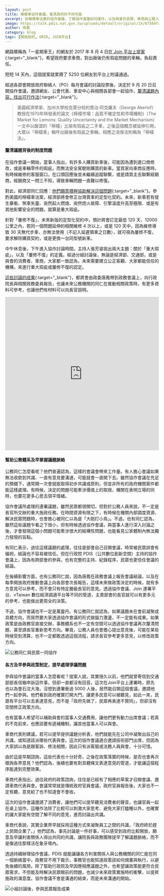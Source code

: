 ```yaml
---
layout: post
title: 檸檬車協作會議，看見政府的不同可能
excerpt: 從檸檬車法案的協作會議，了解協作會議如何運作，以及與會的民眾、車商與公務人員如何看待。
image: https://talk.pdis.nat.gov.tw/uploads/default/original/1X/67564faee7f553b55806e03f6fb9c58f12522875.JPG
author: 雨蒼
category: blog
tags: [開放政府, ORID, JOIN平台]
---
```


網路暱稱為「一星期車王」的網友於 2017 年 8 月 4 日[在 Join 平台上提案](https://join.gov.tw/idea/detail/85924fe2-a1b4-4cca-b5fd-3d29ed9ae34e){:target="_blank"}，希望政府要求車商，對出廠後仍有瑕疵問題的車輛，負起責任。

短短 14 天內，這個提案就累積了 5250 位網友到平台上附議通過。

經過各部會開放政府聯絡人（PO）每月會議的討論投票後，決定於 9 月 20 日召開協作會議，邀請網友、公會代表、車安中心與相關各部會一起協作，[釐清議題內容、找出可行作法](https://issuu.com/pdis.tw/docs/2017_09_01___________________/18){:target="_blank"}。

> 美國經濟學家、加州大學柏克萊分校的喬治·阿克羅夫（George Akerlof）教授在1970年時發表的論文《檸檬市場：品質不確定性和市場機制》（The Market for Lemons: Quality Uncertainty and the Market Mechanism）一文中以酸澀的「檸檬」比喻有瑕疵之二手車，之後這個概念被延伸引用，大眾以「檸檬車」稱呼出廠後有瑕疵之車輛，相應之消保法則稱為「檸檬法」。

#### 釐清議題背後的制度問題

在協作會議一開始，當事人指出，有許多人購買新車後，可能因為遭到進口商修改，或是車輛零件的瑕疵，而無法安全駕駛剛購買的新車。當買家向車商反應時，有時候維修的客服窗口，在口頭回應後並未繼續追蹤聯繫，或是請買主去聯繫經銷商，經銷商又一問三不知，導致車輛問題一直難以修復。

對此，經濟部同仁回應：[他們願意積極協助解決這個問題](https://issuu.com/pdis.tw/stacks/8f615ec9e21349e0a77d343326dc189a){:target="_blank"}。參酌美國的檸檬車法案，經濟部將會修正台灣賣車的定型化契約。未來，新車若有發生暴衝、煞車失靈、突然起火燃燒、突然熄火故障、引擎溫度升高至極限、或是有其他影響安全的問題，就算是重大瑕疵。

針對「屢修不復」，未來新版的定型化契約中，預計將會訂定最低 120 天、12000 公里之內，若同一個問題延伸的相關維修 4 次以上，或是 120 天中，因為維修導致 30 天無代步車、亦無法使用（不記入延遲領車之日數），就可視為屢修不復，要求解除購買契約，或是更換一台同型號新車。

中午休息後，下午進入協作討論時間。主持人張芳睿挑出兩大主題：關於「重大瑕疵」，以及「屢修不復」的定義。經過分組討論後，無論是經濟部、交通部，或是與會的消費者、車商，大家都一致認為，未來需要建立公正客觀、大家都能信任的機構，來進行重大瑕疵或屢修不復的認定。

[這些討論的成果](https://realtimeboard.com/app/board/o9J_k0NDNX4=/){:target="_blank"}，都將會由政委唐鳳帶到政務會議上，向行政院長與相關政務委員報告，也讓未來公務機關的同仁在推動相關政策時，有更多資料可參考，也讓他們有材料可以向長官說明。

<iframe width="100%" height="500" src="https://realtimeboard.com/app/embed/o9J_k0NDNX4=/?&pres=1" frameborder="0" scrolling="no" allowfullscreen></iframe>

#### 幫助公務體系及早掌握議題脈絡

公務同仁怎麼看呢？他們普遍認為，這樣的會議會帶來工作量。有人擔心會議如果無法收歛到共識、一直有意見要溝通，可能就會一直開下去。雖然協作會議在充足的預備下，通常開一次會就能取得初步共識或原則，但並非所有的政府機關案件都能這樣處理。有時候，決定的問題可能牽涉價值上的取捨，機關在表明立場的同時，也要花更多心思去弭平情緒。

協作會議所處理的連署議題，雖然民眾都很關切，但對於公務人員來說，不一定是長官所交辦的重大施政任務。在時間資源有限之下，有時候在機關內部調度資源、解決民眾問題時，也會擔心被同仁以為是「大砲打小鳥」。不過，也有同仁認為，雖然這些議題乍看之下很小，但有時候透過協作會議，與當事人進行深入討論之後，才會發現這個小問題可能牽涉很大的結構性問題，也能看見公家體制內無法獨力發現的盲點。

有同仁表示，過往這樣議題的處理，往往是部會自己召開會議，時常被民眾誤會有偏袒，結論也不容易被信任。但在行政院 PDIS（公共數位創新空間）主持的協作會議上，因為有跨部會的參與，也有完整的主持、紀錄程序，民眾也更信任會議的結論。

在後續影響方面，也有公務同仁說，因為唐鳳在政務會議上報告會議結論，以及在每季開放政府推動會議上向各部會次長報告，這樣未來做政策決定的時候，就有多方意見可以參考，而不會只有特定層級長官的意見。透過協作會議、Join 連署平台、vTaiwan 數位經濟調適平台等不同的管道，主責部會的長官就可以有更多元的參考，也能做出更周全的決策。

不過，協作會議也不一定是萬靈丹。有公務同仁就認為，如果議題未在會前凝聚成具體方向，而貿然要大家透過協作會議的形式做腦力激盪，不一定能有成果。如果政策是由政務官直接交辦，事務體系也不一定有空間可以透過協作會議再次釐清問題、甚至請長官重新思考方向。畢竟，公務人員也會擔心提出意見後，可能在某些時候受到清算，也不一定都敢透過這個流程，請求長官參考更多意見，以修改政策方向。

<img src="https://talk.pdis.nat.gov.tw/uploads/default/original/1X/67564faee7f553b55806e03f6fb9c58f12522875.JPG" alt="公務同仁與民眾一同協作">

#### 各方及早參與政策制定，提早處理爭議問題

參與協作會議的當事人怎麼看呢？提案人說，其實很久以前，他們就曾寄信到交通部部長信箱申訴這件事，但卻一直都沒有回音。這次在Join平台上連署時，原先也以為會石沈大海，沒想到連署衝過 5000 人後，居然能召開這個會議，邀請他們一起參與。他們看到政府確實打開大門，讓更多民意可以被聽見，如此一來，民眾有平台可以去表達意見，而不是「政府先做了，民眾再表達不贊同」，但卻沒有空間修正政策方向。

也有當事人希望可以補助與會的當事人交通費用，讓他們更有動力出席會議；若真的不克前來，也應該要有遞補機制，讓其他當事人可以與會。

車商代表則建議，若可以提早提供議題分析表，他們就能先在公司中凝聚出自己的共識，或知道該派哪些代表與會。這次的協作會議適合邀請技術部門出席，但因為大家誤以為是跟客訴、修法相關，因此只有派客服或法務人員與會，十分可惜。

由於這是早期諮詢，這些代表也十分好奇，之後在政策落實的時候，是否也會再次徵詢各界意見？他們認為，後續也要有對具體條文表達意見的管道，才能讓這個程序能達到完整效果。

車商代表指出，過往政府的政策諮詢，往往是已經有了相應的草案才召開會議、邀請車商代表與會。會議常常就是傳統政府官員會議，政府官員報告後，大家也不一定有聽，意見給了也不知道會不會收。

這次的協作會議邀請了消費者，讓他們可以提早聽見消費者的聲音，也讓官員一起在桌上協作。這種作法除了比較可以刺激大家思考、避免大家打瞌睡以外，也確實的讓大家能有空間了解不同的意見，進而討論出共識。

車商代表說，其實企業界早就採用這種方式來凝聚員工之間的共識，「政府終於趕上民間企業了。」他們認為，事先討論是一件好事，可以感受到政府比較開放，願意及早讓利害關係人得出共同的共識，讓院長與政務團隊提早了解議題脈絡，而不是像過往那樣活在象牙塔內。

透過持續辦理協作會議，PDIS 就能讓讓各方利害關係人與公務機關的同仁能在同一個脈絡當中，政務官不用下裁示，事務官也能知道政策該如何規畫與執行，以避免後續的風險。除了幫助行政院及早因應相應議題之外，也希望讓政策能更符合民眾需求，不但能及時解決民眾眼前的問題，也減少未來政策實施時的衝擊，以提昇施政的滿意度。協作會議不會是溝通的結束，而是未來溝通的開始。

<img src="https://talk.pdis.nat.gov.tw/uploads/default/original/1X/7e30b9f700443123c541a36f86f6bcdcd90da6eb.JPG" alt="小組討論後，參與民眾報告成果">
